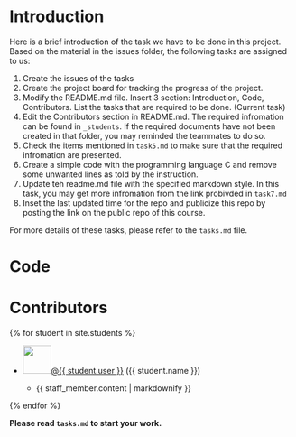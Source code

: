 # Introduction
Here is a brief introduction of the task we have to be done in this project.
Based on the material in the issues folder, the following tasks are assigned to us:
1. Create the issues of the tasks
2. Create the project board for tracking the progress of the project.
3. Modify the README.md file. Insert 3 section: Introduction, Code, Contributors. List the tasks that are required to be done. (Current task)
4. Edit the Contributors section in README.md. The required infromation can be found in `_students`. If the required documents have not been created in that folder, you may reminded the teammates to do so. 
5. Check the items mentioned in `task5.md` to make sure that the required infromation are presented.
6. Create a simple code with the programming language C and remove some unwanted lines as told by the instruction.
7. Update teh readme.md file with the specified markdown style. In this task, you may get more infromation from the link probivded in `task7.md`
8. Inset the last updated time for the repo and publicize this repo by posting the link on the public repo of this course.

For more details of these tasks, please refer to the `tasks.md` file.


# Code 


# Contributors
{% for student in site.students %}
  <ul>
    <li><img src="{{ student.image }}" width=50 height=50><a href="https://github.com/{{ student.user }}">@{{ student.user }}</a> ({{ student.name }})</li>
    <ul>
      <li>{{ staff_member.content | markdownify }}</li>
    </ul>
  </ul>
{% endfor %}

**Please read `tasks.md` to start your work.**
